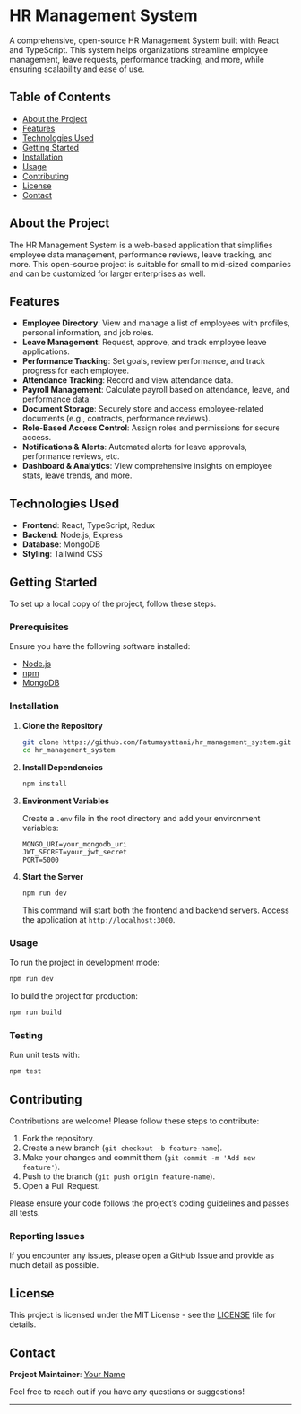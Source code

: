 # HR Management System

A comprehensive, open-source HR Management System built with React and TypeScript. This system helps organizations streamline employee management, leave requests, performance tracking, and more, while ensuring scalability and ease of use.

## Table of Contents

- [About the Project](#about-the-project)
- [Features](#features)
- [Technologies Used](#technologies-used)
- [Getting Started](#getting-started)
- [Installation](#installation)
- [Usage](#usage)
- [Contributing](#contributing)
- [License](#license)
- [Contact](#contact)

## About the Project

The HR Management System is a web-based application that simplifies employee data management, performance reviews, leave tracking, and more. This open-source project is suitable for small to mid-sized companies and can be customized for larger enterprises as well.

## Features

- **Employee Directory**: View and manage a list of employees with profiles, personal information, and job roles.
- **Leave Management**: Request, approve, and track employee leave applications.
- **Performance Tracking**: Set goals, review performance, and track progress for each employee.
- **Attendance Tracking**: Record and view attendance data.
- **Payroll Management**: Calculate payroll based on attendance, leave, and performance data.
- **Document Storage**: Securely store and access employee-related documents (e.g., contracts, performance reviews).
- **Role-Based Access Control**: Assign roles and permissions for secure access.
- **Notifications & Alerts**: Automated alerts for leave approvals, performance reviews, etc.
- **Dashboard & Analytics**: View comprehensive insights on employee stats, leave trends, and more.

## Technologies Used

- **Frontend**: React, TypeScript, Redux
- **Backend**: Node.js, Express
- **Database**: MongoDB
- **Styling**: Tailwind CSS

## Getting Started

To set up a local copy of the project, follow these steps.

### Prerequisites

Ensure you have the following software installed:

- [Node.js](https://nodejs.org/)
- [npm](https://www.npmjs.com/)
- [MongoDB](https://www.mongodb.com/)

### Installation

1. **Clone the Repository**

   ```bash
   git clone https://github.com/Fatumayattani/hr_management_system.git
   cd hr_management_system
   ```

2. **Install Dependencies**

   ```bash
   npm install
   ```

3. **Environment Variables**

   Create a `.env` file in the root directory and add your environment variables:

   ```plaintext
   MONGO_URI=your_mongodb_uri
   JWT_SECRET=your_jwt_secret
   PORT=5000
   ```

4. **Start the Server**

   ```bash
   npm run dev
   ```

   This command will start both the frontend and backend servers. Access the application at `http://localhost:3000`.

### Usage

To run the project in development mode:

```bash
npm run dev
```

To build the project for production:

```bash
npm run build
```

### Testing

Run unit tests with:

```bash
npm test
```

## Contributing

Contributions are welcome! Please follow these steps to contribute:

1. Fork the repository.
2. Create a new branch (`git checkout -b feature-name`).
3. Make your changes and commit them (`git commit -m 'Add new feature'`).
4. Push to the branch (`git push origin feature-name`).
5. Open a Pull Request.

Please ensure your code follows the project’s coding guidelines and passes all tests.

### Reporting Issues

If you encounter any issues, please open a GitHub Issue and provide as much detail as possible.

## License

This project is licensed under the MIT License - see the [LICENSE](LICENSE) file for details.

## Contact

**Project Maintainer**: [Your Name](https://github.com/your-username)

Feel free to reach out if you have any questions or suggestions!

---
